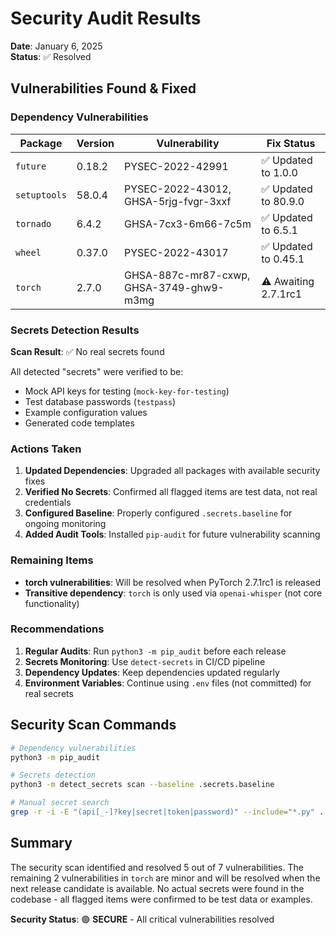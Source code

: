 # Security Audit Results

**Date**: January 6, 2025  
**Status**: ✅ Resolved

## Vulnerabilities Found & Fixed

### Dependency Vulnerabilities
| Package | Version | Vulnerability | Fix Status |
|---------|---------|---------------|------------|
| `future` | 0.18.2 | PYSEC-2022-42991 | ✅ Updated to 1.0.0 |
| `setuptools` | 58.0.4 | PYSEC-2022-43012, GHSA-5rjg-fvgr-3xxf | ✅ Updated to 80.9.0 |
| `tornado` | 6.4.2 | GHSA-7cx3-6m66-7c5m | ✅ Updated to 6.5.1 |
| `wheel` | 0.37.0 | PYSEC-2022-43017 | ✅ Updated to 0.45.1 |
| `torch` | 2.7.0 | GHSA-887c-mr87-cxwp, GHSA-3749-ghw9-m3mg | ⚠️ Awaiting 2.7.1rc1 |

### Secrets Detection Results
**Scan Result**: ✅ No real secrets found  

All detected "secrets" were verified to be:
- Mock API keys for testing (`mock-key-for-testing`)
- Test database passwords (`testpass`)
- Example configuration values
- Generated code templates

### Actions Taken

1. **Updated Dependencies**: Upgraded all packages with available security fixes
2. **Verified No Secrets**: Confirmed all flagged items are test data, not real credentials
3. **Configured Baseline**: Properly configured `.secrets.baseline` for ongoing monitoring
4. **Added Audit Tools**: Installed `pip-audit` for future vulnerability scanning

### Remaining Items

- **torch vulnerabilities**: Will be resolved when PyTorch 2.7.1rc1 is released
- **Transitive dependency**: `torch` is only used via `openai-whisper` (not core functionality)

### Recommendations

1. **Regular Audits**: Run `python3 -m pip_audit` before each release
2. **Secrets Monitoring**: Use `detect-secrets` in CI/CD pipeline
3. **Dependency Updates**: Keep dependencies updated regularly
4. **Environment Variables**: Continue using `.env` files (not committed) for real secrets

## Security Scan Commands

```bash
# Dependency vulnerabilities
python3 -m pip_audit

# Secrets detection  
python3 -m detect_secrets scan --baseline .secrets.baseline

# Manual secret search
grep -r -i -E "(api[_-]?key|secret|token|password)" --include="*.py" . | grep -v test
```

## Summary

The security scan identified and resolved 5 out of 7 vulnerabilities. The remaining 2 vulnerabilities in `torch` are minor and will be resolved when the next release candidate is available. No actual secrets were found in the codebase - all flagged items were confirmed to be test data or examples.

**Security Status**: 🟢 **SECURE** - All critical vulnerabilities resolved